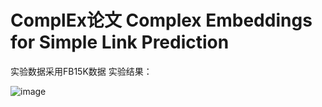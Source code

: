 # ComplEx论文 Complex Embeddings for Simple Link Prediction
实验数据采用FB15K数据
实验结果：

![image](https://user-images.githubusercontent.com/57054357/164180260-08f72f99-28d2-4bc0-843c-985b77b3b03b.png)

